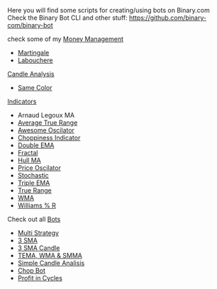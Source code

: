 Here you will find some scripts for creating/using bots on Binary.com<br>
Check the Binary Bot CLI and other stuff: https://github.com/binary-com/binary-bot

check some of my <a href="https://github.com/binary-ex-machina/binary.com-bot/wiki/Money-Management">Money Management</a></br>
<ul>
    <li>
        <a href="https://github.com/binary-ex-machina/binary.com-bot/blob/master/money_management/martingale/exmachina.martingale.xml">Martingale</a>
    </li>
    <li>
        <a href="https://github.com/binary-ex-machina/binary.com-bot/blob/master/money_management/labouchere/labouchere.xml">Labouchere</a>
    </li>
</ul>
<a href="https://github.com/binary-ex-machina/binary.com-bot/wiki/Candle-Analysis">Candle Analysis</a>
<ul>
    <li>
         <a  href="https://github.com/binary-ex-machina/binary.com-bot/wiki/Candle-Analysis#same-color">Same Color</a>
        </li>
    </ul>
<a href="https://github.com/binary-ex-machina/binary.com-bot/wiki/Indicators">Indicators</a>
<ul>
    <li>
        <a https://github.com/binary-ex-machina/binary.com-bot/wiki/Indicators#arnaud-legoux-ma">Arnaud Legoux MA</a>
    </li>
    <li>
        <a href="https://github.com/binary-ex-machina/binary.com-bot/wiki/Indicators#average-true-range">Average True Range</a>
    </li>
 <li>
        <a href="https://github.com/binary-ex-machina/binary.com-bot/wiki/Indicators#awesome-oscilator">Awesome Oscilator</a>
    </li>
    <li>
        <a href="https://github.com/binary-ex-machina/binary.com-bot/wiki/Indicators#chop-indicator">Choppiness Indicator</a>
    </li>
                                                                                                          <li>
        <a href="https://github.com/binary-ex-machina/binary.com-bot/wiki/Indicators#double-ma">Double EMA</a>
    </li>
                                                                                                        </li>
                                                                                                          <li>
        <a href="https://github.com/binary-ex-machina/binary.com-bot/wiki/Indicators#fractal">Fractal</a>
    </li>
    <li>
        <a href="https://github.com/binary-ex-machina/binary.com-bot/wiki/Indicators#hull-ma">Hull MA</a>
    </li>
                                                                                             <li>
        <a href="https://github.com/binary-ex-machina/binary.com-bot/wiki/Indicators#price-oscilator">Price Oscilator</a>
    </li>
                                                                                                      <li>
        <a href="https://github.com/binary-ex-machina/binary.com-bot/wiki/Indicators#stochastic">Stochastic</a>
    </li>
                                                                                                <li>
        <a href="https://github.com/binary-ex-machina/binary.com-bot/wiki/Indicators#triple-ma">Triple EMA</a>
    </li>
                                                                                               <li>
        <a href="https://github.com/binary-ex-machina/binary.com-bot/wiki/Indicators#true-range">True Range</a>
    </li>
    <li>
        <a href="https://github.com/binary-ex-machina/binary.com-bot/wiki/Indicators#wma">WMA</a>
    </li>
                                                                                         <li>
        <a href="https://github.com/binary-ex-machina/binary.com-bot/wiki/Indicators#williams--r">Williams % R</a>
    </li>
    
    
   
    
   
</ul>

Check out all <a href="https://github.com/binary-ex-machina/binary.com-bot/wiki/Bots">Bots</a>

<ul>
    <li>
        <a href="https://github.com/binary-ex-machina/binary.com-bot/wiki/Bots#1-multi-strategy-bot">Multi Strategy</a>
    </li>
    <li>
        <a href="https://github.com/binary-ex-machina/binary.com-bot/wiki/Bots#2-3-sma-slow-but-solid">3 SMA</a>
    </li>
    <li>
        <a href="https://github.com/binary-ex-machina/binary.com-bot/wiki/Bots#3-3-sma-candle-analysis">3 SMA Candle</a>
    </li>
     <li>
        <a href="https://github.com/binary-ex-machina/binary.com-bot/wiki/Bots#4-tema-wma-and-smma-move-control-bot">TEMA, WMA & SMMA</a>
    </li>
    <li>
        <a href="https://github.com/binary-ex-machina/binary.com-bot/wiki/Bots#5-simple-candle-analysis">Simple Candle Analisis</a>
    </li>
     <li>
        <a href="https://github.com/binary-ex-machina/binary.com-bot/wiki/Bots#6-chop-bot">Chop Bot</a>
    </li>
    <li>
        <a href="https://github.com/binary-ex-machina/binary.com-bot/wiki/Bots#7-profit-in-cycles">Profit in Cycles</a>
    </li>
</ul>
